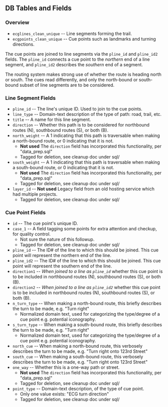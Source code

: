 ## DB Tables and Fields

### Overview

* `ecglines_clean_unique` -- Line segments forming the trail.
* `ecgpoints_clean_unique` -- Cue points such as landmarks and turning directions.

The cue points are joined to line segments via the `pline_id` and `pline_id2` fields. The `pline_id` connects a cue point to the *northern* end of a line segment, and `pline_id2` describes the *southern* end of a segment.

The routing system makes strong use of whether the route is heading north or south. The cues read differently, and only the north-bound or south-bound subset of line segments are to be considered.

### Line Segment Fields

* `pline_id` -- The line's unique ID. Used to join to the cue points.
* `line_type` -- Domain-text description of the type of path: road, trail, etc.
* `title` -- A name for this line segment.
* `direction` -- Whether this path is to be considered for northbound routes (N), southbound routes (S), or both (B).
* `north_weight` -- A 1 indicating that this path is traversable when making a north-bound route, or 0 indicating that it is not.
    * **Not used** The `direction` field has incorporated this functionality, per "data_prep.sql"
    * Tagged for deletion, see cleanup doc under sql/
* `south_weight` -- A 1 indicating that this path is traversable when making a south-bound route, or 0 indicating that it is not.
    * **Not used** The `direction` field has incorporated this functionality, per "data_prep.sql"
    * Tagged for deletion, see cleanup doc under sql/
* `layer_id` -- **Not used** Legacy field from an old hosting service which had multiple projects.
    * Tagged for deletion, see cleanup doc under sql/


### Cue Point Fields

* `id` -- The cue point's unique ID.
* `case_1` -- A field tagging some points for extra attention and checkup, for quality control.
    * Not sure the nature of this followup.
    * Tagged for deletion, see cleanup doc under sql/
* `pline_id` -- The ID# of the line to which this should be joined. This cue point will represent the northern end of the line.
* `pline_id2` -- The ID# of the line to which this should be joined. This cue point will represent the southern end of the line.
* `direction1` -- *When joined to a line as `pline_id`* whether this cue point is to be included in northbound routes (N), southbound routes (S), or both (B).
* `direction2` -- *When joined to a line as `pline_id2`* whether this cue point is to be included in northbound routes (N), southbound routes (S), or both (B).
* `n_turn_type` -- When making a north-bound route, this briefly describes the turn to be made, e.g. "Turn right"
    * Normalized domain text, used for categorizing the type/degree of a cue point e.g. potential iconography.
* `s_turn_type` -- When making a south-bound route, this briefly describes the turn to be made, e.g. "Turn right"
    * Normalized domain text, used for categorizing the type/degree of a cue point e.g. potential iconography.
* `north_cue` -- When making a north-bound route, this verbosely describes the turn to be made, e.g. "Turn right onto 123rd Street"
* `south_cue` -- When making a south-bound route, this verbosely describes the turn to be made, e.g. "Turn right onto 123rd Street"
* `one_way` -- Whether this is a one-way path or street.
    * **Not used** The `direction` field has incorporated this functionality, per "data_prep.sql"
    * Tagged for deletion, see cleanup doc under sql/    
* `point_type` -- Domain-text description, of the type of cue point.
    * Only one value exists: "ECG turn direction"
    * Tagged for deletion, see cleanup doc under sql/
